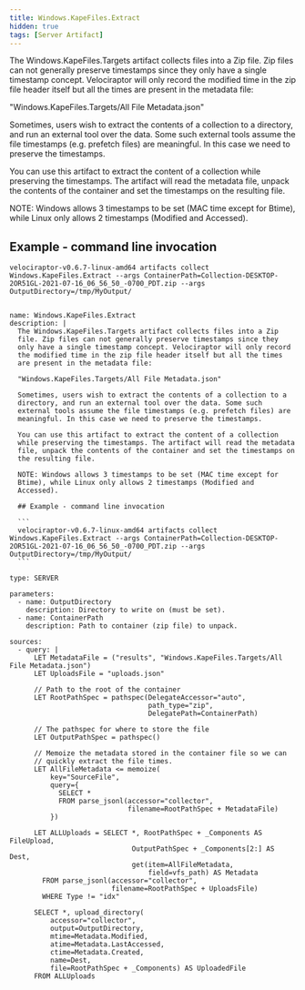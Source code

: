 ```yaml
---
title: Windows.KapeFiles.Extract
hidden: true
tags: [Server Artifact]
---
```


The Windows.KapeFiles.Targets artifact collects files into a Zip
file. Zip files can not generally preserve timestamps since they
only have a single timestamp concept. Velociraptor will only record
the modified time in the zip file header itself but all the times
are present in the metadata file:

"Windows.KapeFiles.Targets/All File Metadata.json"

Sometimes, users wish to extract the contents of a collection to a
directory, and run an external tool over the data. Some such
external tools assume the file timestamps (e.g. prefetch files) are
meaningful. In this case we need to preserve the timestamps.

You can use this artifact to extract the content of a collection
while preserving the timestamps. The artifact will read the metadata
file, unpack the contents of the container and set the timestamps on
the resulting file.

NOTE: Windows allows 3 timestamps to be set (MAC time except for
Btime), while Linux only allows 2 timestamps (Modified and
Accessed).

## Example - command line invocation

```
velociraptor-v0.6.7-linux-amd64 artifacts collect Windows.KapeFiles.Extract --args ContainerPath=Collection-DESKTOP-2OR51GL-2021-07-16_06_56_50_-0700_PDT.zip --args OutputDirectory=/tmp/MyOutput/
```


<pre><code class="language-yaml">
name: Windows.KapeFiles.Extract
description: |
  The Windows.KapeFiles.Targets artifact collects files into a Zip
  file. Zip files can not generally preserve timestamps since they
  only have a single timestamp concept. Velociraptor will only record
  the modified time in the zip file header itself but all the times
  are present in the metadata file:

  &quot;Windows.KapeFiles.Targets/All File Metadata.json&quot;

  Sometimes, users wish to extract the contents of a collection to a
  directory, and run an external tool over the data. Some such
  external tools assume the file timestamps (e.g. prefetch files) are
  meaningful. In this case we need to preserve the timestamps.

  You can use this artifact to extract the content of a collection
  while preserving the timestamps. The artifact will read the metadata
  file, unpack the contents of the container and set the timestamps on
  the resulting file.

  NOTE: Windows allows 3 timestamps to be set (MAC time except for
  Btime), while Linux only allows 2 timestamps (Modified and
  Accessed).

  ## Example - command line invocation

  ```
  velociraptor-v0.6.7-linux-amd64 artifacts collect Windows.KapeFiles.Extract --args ContainerPath=Collection-DESKTOP-2OR51GL-2021-07-16_06_56_50_-0700_PDT.zip --args OutputDirectory=/tmp/MyOutput/
  ```

type: SERVER

parameters:
  - name: OutputDirectory
    description: Directory to write on (must be set).
  - name: ContainerPath
    description: Path to container (zip file) to unpack.

sources:
  - query: |
      LET MetadataFile = (&quot;results&quot;, &quot;Windows.KapeFiles.Targets/All File Metadata.json&quot;)
      LET UploadsFile = &quot;uploads.json&quot;

      // Path to the root of the container
      LET RootPathSpec = pathspec(DelegateAccessor=&quot;auto&quot;,
                                  path_type=&quot;zip&quot;,
                                  DelegatePath=ContainerPath)

      // The pathspec for where to store the file
      LET OutputPathSpec = pathspec()

      // Memoize the metadata stored in the container file so we can
      // quickly extract the file times.
      LET AllFileMetadata &lt;= memoize(
          key=&quot;SourceFile&quot;,
          query={
            SELECT *
            FROM parse_jsonl(accessor=&quot;collector&quot;,
                             filename=RootPathSpec + MetadataFile)
          })

      LET ALLUploads = SELECT *, RootPathSpec + _Components AS FileUpload,
                              OutputPathSpec + _Components[2:] AS Dest,
                              get(item=AllFileMetadata,
                                  field=vfs_path) AS Metadata
        FROM parse_jsonl(accessor=&quot;collector&quot;,
                         filename=RootPathSpec + UploadsFile)
        WHERE Type != &quot;idx&quot;

      SELECT *, upload_directory(
          accessor=&quot;collector&quot;,
          output=OutputDirectory,
          mtime=Metadata.Modified,
          atime=Metadata.LastAccessed,
          ctime=Metadata.Created,
          name=Dest,
          file=RootPathSpec + _Components) AS UploadedFile
      FROM ALLUploads

</code></pre>

